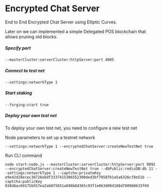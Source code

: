 # Encrypted Chat Server

End to End Encrypted Chat Server using Elliptic Curves.

Later on we can implemented a simple Delegated POS blockchain that allows pruning old blocks.

##### Specify port

```
--masterCluster:serverCluster:httpServer:port 4005
```

##### Connect to test net

```
--settings:networkType 1
```

##### Start staking

```
--forging:start true
```

##### Deploy your own test net

To deploy your own test net, you need to configure a new test net

Node parameters to set up a testnet network

```
--settings:networkType 1 --encryptedChatServer:createNewTestNet true
```

Run CLI command

```
node start-node.js --masterCluster:serverCluster:httpServer:port 9092 --encryptedChatServer:createNewTestNet true --dbPublic:redisDB:db 11 --settings:networkType 1 --captcha:privateKey e9e42d28ecec38726ebdf3337415306552300ded3bf7058fb1a5a6326cf8e51b --captcha:publicKey 038d6ac60175b557ea2ab8f5651a698b84365c93f1e063d09d108d780960633f69
```

